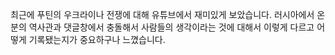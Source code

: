최근에 푸틴의 우크라이나 전쟁에 대해 유튜브에서 재미있게 보았습니다.
러시아에서 온 분의 역사관과 댓글창에서 충돌해서 사람들의 생각이라는 것에 대해서 이렇게 다르고 어떻게 기록됐는지가 중요하구나 느꼈습니다.